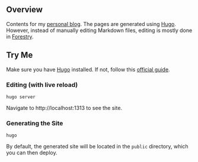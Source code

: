 ## Overview
Contents for my [personal blog](https://jimmyau.com). The pages are generated using [Hugo](https://gohugo.io). However, instead of manually editing Markdown files, editing is mostly done in [Forestry](https://forestry.io).

## Try Me

Make sure you have [Hugo](https://gohugo.io) installed. If not, follow this [official guide](https://gohugo.io/getting-started/quick-start).

### Editing (with live reload)
```
hugo server
```
Navigate to http://localhost:1313 to see the site.

### Generating the Site
```
hugo
```
By default, the generated site will be located in the `public` directory, which you can then deploy.